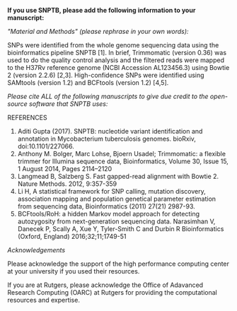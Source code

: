 **If you use SNPTB, please add the following information to your manuscript:**

_"Material and Methods" (please rephrase in your own words):_

SNPs were identified from the whole genome sequencing data using the bioinformatics pipeline SNPTB [1]. In brief, Trimmomatic (version 0.36) was used to do the quality control analysis and the filtered reads were mapped to the H37Rv reference genome (NCBI Accession AL123456.3) using Bowtie 2 (version 2.2.6) [2,3]. High-confidence SNPs were identified using SAMtools (version 1.2) and BCFtools (version 1.2) [4,5].



_Please cite ALL of the following manuscripts to give due credit to the open-source software that SNPTB uses:_

REFERENCES

1. Aditi Gupta (2017). SNPTB: nucleotide variant identification and annotation in Mycobacterium tuberculosis genomes. bioRxiv, doi:10.1101/227066.
2. Anthony M. Bolger, Marc Lohse, Bjoern Usadel; Trimmomatic: a flexible trimmer for Illumina sequence data, Bioinformatics, Volume 30, Issue 15, 1 August 2014, Pages 2114–2120
3. Langmead B, Salzberg S. Fast gapped-read alignment with Bowtie 2. Nature Methods. 2012, 9:357-359
4. Li H, A statistical framework for SNP calling, mutation discovery, association mapping and population genetical parameter estimation from sequencing data, Bioinformatics (2011) 27(21) 2987-93.
5. BCFtools/RoH: a hidden Markov model approach for detecting autozygosity from next-generation sequencing data. Narasimhan V, Danecek P, Scally A, Xue Y, Tyler-Smith C and Durbin R Bioinformatics (Oxford, England) 2016;32;11;1749-51


_Acknowledgements_

Please acknowledge the support of the high performance computing center at your university if you used their resources. 

If you are at Rutgers, please acknowledge the Office of Adavanced Research Computing (OARC) at Rutgers for providing the computational resources and expertise.
